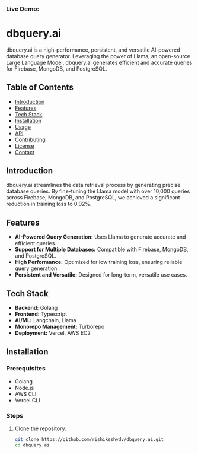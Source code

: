### Live Demo: 

# dbquery.ai

dbquery.ai is a high-performance, persistent, and versatile AI-powered database query generator. Leveraging the power of Llama, an open-source Large Language Model, dbquery.ai generates efficient and accurate queries for Firebase, MongoDB, and PostgreSQL.

## Table of Contents

- [Introduction](#introduction)
- [Features](#features)
- [Tech Stack](#tech-stack)
- [Installation](#installation)
- [Usage](#usage)
- [API](#api)
- [Contributing](#contributing)
- [License](#license)
- [Contact](#contact)

## Introduction

dbquery.ai streamlines the data retrieval process by generating precise database queries. By fine-tuning the Llama model with over 10,000 queries across Firebase, MongoDB, and PostgreSQL, we achieved a significant reduction in training loss to 0.02%.

## Features

- **AI-Powered Query Generation:** Uses Llama to generate accurate and efficient queries.
- **Support for Multiple Databases:** Compatible with Firebase, MongoDB, and PostgreSQL.
- **High Performance:** Optimized for low training loss, ensuring reliable query generation.
- **Persistent and Versatile:** Designed for long-term, versatile use cases.

## Tech Stack

- **Backend:** Golang
- **Frontend:** Typescript
- **AI/ML:** Langchain, Llama
- **Monorepo Management:** Turborepo
- **Deployment:** Vercel, AWS EC2

## Installation

### Prerequisites

- Golang
- Node.js
- AWS CLI
- Vercel CLI

### Steps

1. Clone the repository:
   ```sh
   git clone https://github.com/rishikeshydv/dbquery.ai.git
   cd dbquery.ai
